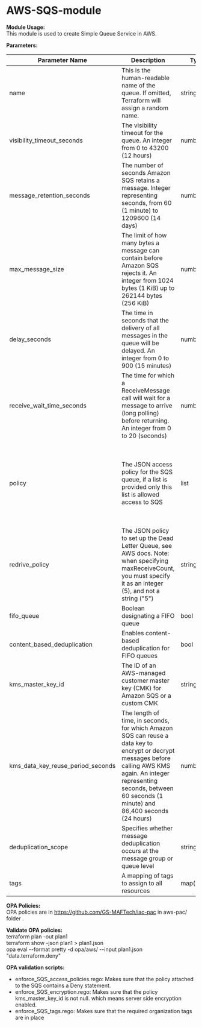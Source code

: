 # AWS-SQS-module
**Module Usage:** <br />
This module is used to create Simple Queue Service in AWS. 

**Parameters:**

Parameter Name | Description | Type | Default |
--- | --- | --- | --- |
name | This is the human-readable name of the queue. If omitted, Terraform will assign a random name. | string  | no default - Follow convention "sqs-dev-euw1-001" |
visibility_timeout_seconds | The visibility timeout for the queue. An integer from 0 to 43200 (12 hours) | number | 30 |
message_retention_seconds | The number of seconds Amazon SQS retains a message. Integer representing seconds, from 60 (1 minute) to 1209600 (14 days) | number | 345600 | 
max_message_size | The limit of how many bytes a message can contain before Amazon SQS rejects it. An integer from 1024 bytes (1 KiB) up to 262144 bytes (256 KiB) | number | 262144 |
delay_seconds | The time in seconds that the delivery of all messages in the queue will be delayed. An integer from 0 to 900 (15 minutes) | number | 0 | 
receive_wait_time_seconds | The time for which a ReceiveMessage call will wait for a message to arrive (long polling) before returning. An integer from 0 to 20 (seconds)| number | 0 | 
policy | The JSON access policy for the SQS queue, if a list is provided only this list is allowed access to SQS | list | The Default policy is attached where Owner is allowed to access SQS (no Deny Policy) | 
redrive_policy | The JSON policy to set up the Dead Letter Queue, see AWS docs. Note: when specifying maxReceiveCount, you must specify it as an integer (5), and not a string ("5") | string | "" | 
fifo_queue | Boolean designating a FIFO queue | bool | false | 
content_based_deduplication | Enables content-based deduplication for FIFO queues | bool | false |
kms_master_key_id | The ID of an AWS-managed customer master key (CMK) for Amazon SQS or a custom CMK | string | null | 
kms_data_key_reuse_period_seconds | The length of time, in seconds, for which Amazon SQS can reuse a data key to encrypt or decrypt messages before calling AWS KMS again. An integer representing seconds, between 60 seconds (1 minute) and 86,400 seconds (24 hours) | number | 300 | 
deduplication_scope | Specifies whether message deduplication occurs at the message group or queue level | string | null | 
tags | A mapping of tags to assign to all resources | map(string) | {} | 


**OPA Policies:** <br />
OPA policies are in https://github.com/GS-MAFTech/iac-pac in aws-pac/ folder . 

**Validate OPA policies:** <br />
terraform plan -out plan1 <br />
terraform show -json plan1 > plan1.json <br />
opa eval  --format pretty  -d opa/aws/ --input plan1.json "data.terraform.deny" <br />

**OPA validation scripts:** <br />
- enforce_SQS_access_policies.rego: Makes sure that the policy attached to the SQS contains a Deny statement. 
- enforce_SQS_encryption.rego: Makes sure that the policy kms_master_key_id is not null. which means server side encryption enabled. 
- enforce_SQS_tags.rego: Makes sure that the required organization tags are in place
